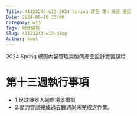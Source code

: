 ```yaml
---
Title: 41123243-w13-2024 Spring 課程 第十三週 週記
Date: 2024-05-16 13:00
Category: w13
Tags: 網誌編寫
Slug: 41123243-w13-blog
Author: kmol
---
```


2024 Spring 網際內容管理與協同產品設計實習課程

<!-- PELICAN_END_SUMMARY -->

# 第十三週執行事項
- 1.足球機器人網際場景模擬
- 2.盡力嘗試完成過去數週尚未完成之作業。